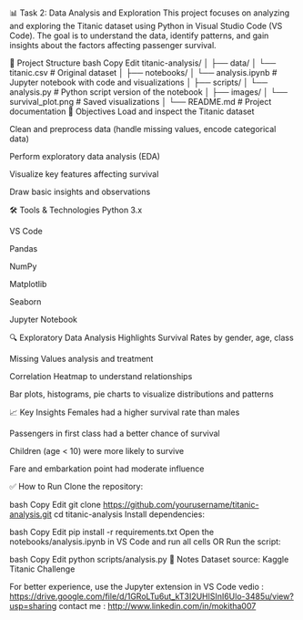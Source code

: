📊 Task 2: Data Analysis and Exploration
This project focuses on analyzing and exploring the Titanic dataset using Python in Visual Studio Code (VS Code). The goal is to understand the data, identify patterns, and gain insights about the factors affecting passenger survival.

📁 Project Structure
bash
Copy
Edit
titanic-analysis/
│
├── data/
│   └── titanic.csv            # Original dataset
│
├── notebooks/
│   └── analysis.ipynb         # Jupyter notebook with code and visualizations
│
├── scripts/
│   └── analysis.py            # Python script version of the notebook
│
├── images/
│   └── survival_plot.png      # Saved visualizations
│
└── README.md                  # Project documentation
📌 Objectives
Load and inspect the Titanic dataset

Clean and preprocess data (handle missing values, encode categorical data)

Perform exploratory data analysis (EDA)

Visualize key features affecting survival

Draw basic insights and observations

🛠️ Tools & Technologies
Python 3.x

VS Code

Pandas

NumPy

Matplotlib

Seaborn

Jupyter Notebook

🔍 Exploratory Data Analysis Highlights
Survival Rates by gender, age, class

Missing Values analysis and treatment

Correlation Heatmap to understand relationships

Bar plots, histograms, pie charts to visualize distributions and patterns

📈 Key Insights
Females had a higher survival rate than males

Passengers in first class had a better chance of survival

Children (age < 10) were more likely to survive

Fare and embarkation point had moderate influence

✅ How to Run
Clone the repository:

bash
Copy
Edit
git clone https://github.com/yourusername/titanic-analysis.git
cd titanic-analysis
Install dependencies:

bash
Copy
Edit
pip install -r requirements.txt
Open the notebooks/analysis.ipynb in VS Code and run all cells
OR
Run the script:

bash
Copy
Edit
python scripts/analysis.py
📌 Notes
Dataset source: Kaggle Titanic Challenge

For better experience, use the Jupyter extension in VS Code
vedio : https://drive.google.com/file/d/1GRoLTu6ut_kT3I2UHlSInI6Ulo-3485u/view?usp=sharing
contact me : http://www.linkedin.com/in/mokitha007

